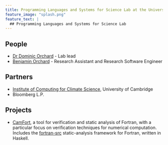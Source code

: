 ```yaml
---
title: Programming Languages and Systems for Science Lab at the University of Kent
feature_image: "splash.png"
feature_text: |
  ## Programming Languages and Systems for Science Lab
---
```


## People

* [Dr Dominic Orchard](https://dorchard.github.io/) - Lab lead
* [Benjamin Orchard](https://github.com/raehik) - Research Assistant and Research Software Engineer

## Partners

* [Institute of Computing for Climate Science](https://cambridge-iccs.github.io/), University of Cambridge
* Bloomberg L.P.

## Projects

* [CamFort](https://camfort.github.com), a tool for verification and static analysis of Fortran, with a particular focus on verification techniques for numerical computation. Includes the [fortran-src](https://github.com/camfort/fortran-src) static-analysis framework for Fortran, written in Haskell.
